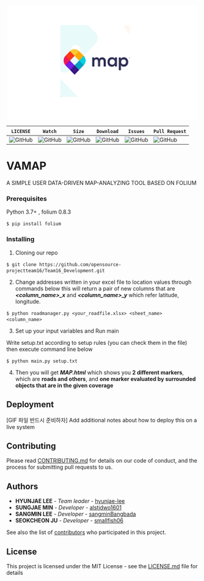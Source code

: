 <p align="center">
  <img width="500" height="300" src="./static/readme_logo.png">
</p>

| **`LICENSE`** | **`Watch`** | **`Size`** |**`Download`**|**`Issues`**|**`Pull Request`**|
|-----------------|-----------------|-----------------|-----------------|-----------------|-----------------|
|![GitHub](https://img.shields.io/github/license/opensource-projectteam16/Vamap.svg) |![GitHub](https://img.shields.io/github/watchers/opensource-projectteam16/Vamap.svg?label=Watch&style=social)|![GitHub](https://img.shields.io/github/repo-size/opensource-projectteam16/Vamap.svg)|![GitHub](https://img.shields.io/github/downloads/opensource-projectteam16/Vamap/total.svg)|![GitHub](https://img.shields.io/github/issues/opensource-projectteam16/Vamap.svg)|![GitHub](https://img.shields.io/github/issues-pr/opensource-projectteam16/Vamap.svg)


# VAMAP

A SIMPLE USER DATA-DRIVEN MAP-ANALYZING TOOL BASED ON FOLIUM

### Prerequisites

Python 3.7+ , folium 0.8.3

```
$ pip install folium
```

### Installing

1. Cloning our repo

```
$ git clone https://github.com/opensource-projectteam16/Team16_Development.git
```

2. Change addresses written in your excel file to location values through commands below
this will return a pair of new columns that are ***<column_name>_x***  and ***<column_name>_y*** which refer latitude, longitude.

```
$ python roadmanager.py <your_roadfile.xlsx> <sheet_name> <column_name> 
```

3. Set up your input variables and Run main

Write setup.txt according to setup rules (you can check them in the file)
then execute command line below

```
$ python main.py setup.txt
```

4. Then you will get ***MAP.html*** which shows you **2 different markers**, which are **roads and others**, and **one marker evaluated by surrounded objects that are in the given coverage** 

## Deployment

[GIF 파일 반드시 준비하자]
Add additional notes about how to deploy this on a live system

## Contributing

Please read [CONTRIBUTING.md](https://github.com/opensource-projectteam16/Vamap/blob/master/CONTRIBUTING.md) for details on our code of conduct, and the process for submitting pull requests to us.

## Authors

* **HYUNJAE LEE** - *Team leader* - [hyunjae-lee](https://github.com/hyunjae-lee)
* **SUNGJAE MIN** - *Developer* - [alstjdwo1601](https://github.com/alstjdwo1601)
* **SANGMIN LEE** - *Developer* - [sangminBangbada](https://github.com/sangminBangbada)
* **SEOKCHEON JU** - *Developer* - [smallfish06](https://github.com/smallfish06)

See also the list of [contributors](https://github.com/opensource-projectteam16/Vamap/blob/master/Contributor.md) who participated in this project.

## License

This project is licensed under the MIT License - see the [LICENSE.md](https://github.com/opensource-projectteam16/Vamap/blob/master/LICENSE.md) file for details
